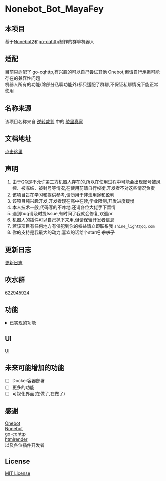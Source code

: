 # Nonebot_Bot_MayaFey
## 本项目
基于[Nonebot2](https://https://v2.nonebot.dev/)和[go-cqhttp](https://github.com/Mrs4s/go-cqhttp)制作的群聊机器人

## 适配
目前只适配了 go-cqhttp,有兴趣的可以自己尝试其他 Onebot,但请自行承担可能存在的兼容性问题  
机器人所有的功能(除部分私聊功能外)都只适配了群聊,不保证私聊情况下能正常使用

## 名称来源
该项目名称来自 [逆转裁判](https://baike.baidu.com/item/%E9%80%86%E8%BD%AC%E8%A3%81%E5%88%A4/56352) 中的 [绫里真宵](https://baike.baidu.com/item/%E7%BB%AB%E9%87%8C%E7%9C%9F%E5%AE%B5/733281)

## 文档地址
[点击这里](https://mayafey.shinelight.xyz)

## 声明
1. 由于QQ是不允许第三方机器人存在的,所以在使用过程中可能会出现账号被风控、被冻结、被封号等情况,在使用前请自行权衡,开发者不对这些情况负责  
2. 该项目旨在学习和提供参考,请勿用于非法用途和盈利  
3. 该项目纯兴趣开发,开发者现在高中在读,学业限制,开发进度缓慢  
4. 本人技术一般,代码写的不咋地,还请各位大佬手下留情  
5. 遇到bug请及时提Issue,有时间了我就会修复,欢迎pr
6. 机器人的插件可以自己扒下来用,但请保留开发者信息
7. 若该项目有任何地方有侵犯到你的权益请立即联系我 `shine_light@qq.com`
8. 你的支持是我最大的动力,喜欢的话给个star吧 ~~求求了~~

## 更新日志
[更新日志](https://mayafey.shinelight.xyz/updatelog)

## 吹水群
[622945924](https://jq.qq.com/?_wv=1027&k=ElDdjklL)

## 功能
<details>
<summary>已实现的功能</summary>

### 帮助功能  
- [X] 菜单
- [X] 插件帮助 ([nonebot-plugin-help](https://github.com/XZhouQD/nonebot-plugin-help)修改而来)
### 娱乐功能
- [X] 签到  
- [X] 积分  
- [X] 一言  
- [X] 随机二次元  
- [X] 全网热搜榜    
- [X] 点歌台 ([nonebot-plugin-simplemusic](https://github.com/noneplugin/nonebot-plugin-simplemusic)修改而来)  
- [X] 群词云  ([nonebot_plugin_admin](https://github.com/yzyyz1387/nonebot_plugin_admin)修改而来)  
- [X] logo制作  ([nonebot-plugin-logo](https://github.com/noneplugin/nonebot-plugin-logo)修改而来)  
- [X] 表情包制作  ([nonebot-plugin-memes](https://github.com/noneplugin/nonebot-plugin-memes)修改而来)  
- [X] 答案之书  ([nonebot-plugin-answersbook](https://github.com/A-kirami/nonebot-plugin-answersbook)修改而来)
- [X] 到账语音生成  
- [X] 今日运势  ([nonebot_plugin_fortune](https://github.com/MinatoAquaCrews/nonebot_plugin_fortune)修改而来)  
- [X] 发言排行榜  ([nonebot_plugin_admin](https://github.com/yzyyz1387/nonebot_plugin_admin)修改而来)
- [X] AI聊天  
- [X] 折磨群友  
- [X] 模拟原神祈愿  (基于[GenshinPray](https://github.com/GardenHamster/GenshinPray))
- [X] 原神角色展柜 ([nonebot-plugin-gspanel](https://github.com/monsterxcn/nonebot-plugin-gspanel))
### 生活功能
- [X] 腾讯翻译  ([nonebot_plugin_translator](https://github.com/Lancercmd/nonebot_plugin_translator)修改而来) 
- [X] 百度翻译  ([nonebot_plugin_baidutranslate](https://github.com/NumberSir/nonebot_plugin_baidutranslate)修改而来)  
- [X] 疫情  ([nonebot-plugin-covid19-news](https://github.com/Zeta-qixi/nonebot-plugin-covid19-news)修改而来)  
- [X] 天气  ([nonebot-plugin-heweather](https://github.com/kexue-z/nonebot-plugin-heweather)修改而来)  
- [X] Epic喜加一  ([nonebot_plugin_epicfree](https://github.com/monsterxcn/nonebot_plugin_epicfree)修改而来)  
- [X] 吃什么  ([nonebot_plugin_what2eat](https://github.com/MinatoAquaCrews/nonebot_plugin_what2eat)修改而来)  
- [X] 早晚安  ([nonebot_plugin_morning](https://github.com/MinatoAquaCrews/nonebot_plugin_morning)修改而来)   
### 群聊管理功能
- [X] 机器人更新 
- [X] 重启  
- [X] 机器人开关  
- [X] 群管  ([nonebot_plugin_admin](https://github.com/yzyyz1387/nonebot_plugin_admin)修改而来)  
- [X] 违禁词  ([nonebot_plugin_admin](https://github.com/yzyyz1387/nonebot_plugin_admin)修改而来)  
- [X] 插件控制  
- [X] 插件统计 
- [X] 增删问答   
- [X] 记过
- [X] 自定义定时任务
- [X] 入群欢迎
- [X] 离群提示
### 私聊管理功能
- [X] SQL查询  
- [X] 机器人好友请求管理
### 权限系统
- [X] 权限检测(被动)  
- [X] 查看权限  
- [X] 设置权限  
### 游戏功能
- [X] 俄罗斯轮盘  ([nonebot_plugin_russian](https://github.com/HibiKier/nonebot_plugin_russian)修改而来)  
- [X] 21点  ([nonebot-plugin-blackjack](https://github.com/yaowan233/nonebot-plugin-blackjack)修改而来)  
### 被动功能
- [X] 恶意触发命令检测  
- [X] 违禁图片检测  
- [X] 闪照捕获  
- [X] 拉群自接受  
- [X] 好友自接受  
- [X] 复读  
- [X] 定时撤回  
</details>

## UI
[UI](https://github.com/Shine-Light/Nonebot_Bot_MayaFey_UI)

## 未来可能增加的功能
- [ ] Docker容器部署
- [ ] 更多的功能
- [ ] 可视化界面(在做了,在做了)

## 感谢
[Onebot](https://github.com/botuniverse/onebot-11)  
[Nonebot](https://github.com/nonebot/nonebot2)  
[go-cqhttp](https://github.com/Mrs4s/go-cqhttp)  
[htmlrender](https://github.com/kexue-z/nonebot-plugin-htmlrender)  
以及各位插件开发者

## License
[MIT License](https://opensource.org/licenses/MIT)
